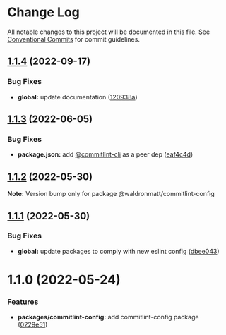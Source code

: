 # Change Log

All notable changes to this project will be documented in this file.
See [Conventional Commits](https://conventionalcommits.org) for commit guidelines.

## [1.1.4](https://github.com/waldronmatt/shareable-configs/compare/@waldronmatt/commitlint-config@1.1.3...@waldronmatt/commitlint-config@1.1.4) (2022-09-17)


### Bug Fixes

* **global:** update documentation ([120938a](https://github.com/waldronmatt/shareable-configs/commit/120938a301c88730d31dc8c8f919c960d193edb2))





## [1.1.3](https://github.com/waldronmatt/shareable-configs/compare/@waldronmatt/commitlint-config@1.1.2...@waldronmatt/commitlint-config@1.1.3) (2022-06-05)


### Bug Fixes

* **package.json:** add [@commitlint-cli](https://github.com/commitlint-cli) as a peer dep ([eaf4c4d](https://github.com/waldronmatt/shareable-configs/commit/eaf4c4dc3245156ad0e9b72b29992ff7b61700a7))





## [1.1.2](https://github.com/waldronmatt/shareable-configs/compare/@waldronmatt/commitlint-config@1.1.1...@waldronmatt/commitlint-config@1.1.2) (2022-05-30)

**Note:** Version bump only for package @waldronmatt/commitlint-config





## [1.1.1](https://github.com/waldronmatt/shareable-configs/compare/@waldronmatt/commitlint-config@1.1.0...@waldronmatt/commitlint-config@1.1.1) (2022-05-30)


### Bug Fixes

* **global:** update packages to comply with new eslint config ([dbee043](https://github.com/waldronmatt/shareable-configs/commit/dbee043b0a6b0a1d99e44e6cb8af9fa52133aab9))





# 1.1.0 (2022-05-24)


### Features

* **packages/commitlint-config:** add commitlint-config package ([0229e51](https://github.com/waldronmatt/shareable-configs/commit/0229e519234ca8b4c3738589955db9ac5fe991bf))
